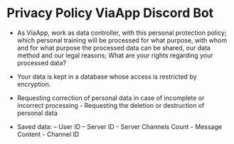 # Privacy Policy ViaApp Discord Bot

- As ViaApp, work as data controller, with this personal protection policy; which personal training will be processed for what purpose, with whom and for what purpose the processed data can be shared, our data method and our legal reasons; What are your rights regarding your processed data?

- Your data is kept in a database whose access is restricted by encryption.

- Requesting correction of personal data in case of incomplete or incorrect processing - Requesting the deletion or destruction of personal data

- Saved data: – User ID – Server ID - Server Channels Count - Message Content - Channel ID
